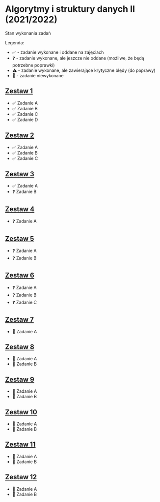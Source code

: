# Algorytmy i struktury danych II (2021/2022)

Stan wykonania zadań

Legenda:

- :white_check_mark: - zadanie wykonane i oddane na zajęciach
- :question: - zadanie wykonane, ale jeszcze nie oddane (możliwe, że będą potrzebne poprawki)
- :warning: - zadanie wykonane, ale zawierające krytyczne błędy (do poprawy)
- :black_square_button: - zadanie niewykonane

## [Zestaw 1](Zestaw%2001)

- :white_check_mark: Zadanie A
- :white_check_mark: Zadanie B
- :white_check_mark: Zadanie C
- :white_check_mark: Zadanie D

## [Zestaw 2](Zestaw%2002)

- :white_check_mark: Zadanie A
- :white_check_mark: Zadanie B
- :white_check_mark: Zadanie C

## [Zestaw 3](Zestaw%2003)

- :white_check_mark: Zadanie A
- :question: Zadanie B

## [Zestaw 4](Zestaw%2004)

- :question: Zadanie A

## [Zestaw 5](Zestaw%2005)

- :question: Zadanie A
- :question: Zadanie B

## [Zestaw 6](Zestaw%2006)

- :question: Zadanie A
- :question: Zadanie B
- :question: Zadanie C

## [Zestaw 7](Zestaw%2007)

- :black_square_button: Zadanie A

## [Zestaw 8](Zestaw%2008)

- :black_square_button: Zadanie A
- :black_square_button: Zadanie B

## [Zestaw 9](Zestaw%2009)

- :black_square_button: Zadanie A
- :black_square_button: Zadanie B

## [Zestaw 10](Zestaw%2010)

- :black_square_button: Zadanie A
- :black_square_button: Zadanie B

## [Zestaw 11](Zestaw%2011)

- :black_square_button: Zadanie A
- :black_square_button: Zadanie B

## [Zestaw 12](Zestaw%2012)

- :black_square_button: Zadanie A
- :black_square_button: Zadanie B
